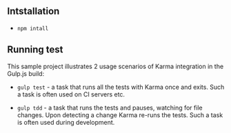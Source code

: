 
## Intstallation

* `npm intall`

## Running test

This sample project illustrates 2 usage scenarios of Karma integration in the Gulp.js build:

* `gulp test` - a task that runs all the tests with Karma once and exits. Such a task is often used on CI servers etc.

* `gulp tdd` - a task that runs the tests and pauses, watching for file changes. Upon detecting a change Karma re-runs the tests. Such a task is often used during development.
